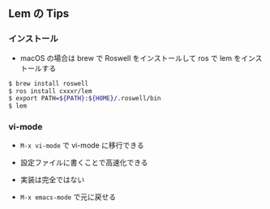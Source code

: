 ## Lem の Tips

### インストール

- macOS の場合は brew で Roswell をインストールして ros で lem をインストールする
````sh
$ brew install roswell
$ ros install cxxxr/lem
$ export PATH=${PATH}:${HOME}/.roswell/bin
$ lem
````

### vi-mode
- `M-x vi-mode` で vi-mode に移行できる
- 設定ファイルに書くことで高速化できる

- 実装は完全ではない

- `M-x emacs-mode` で元に戻せる
